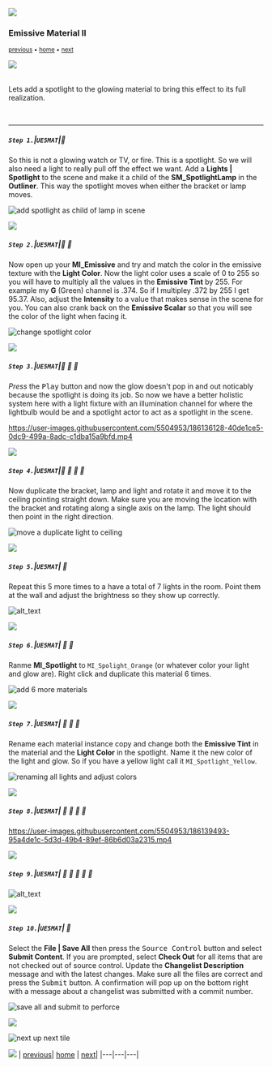 ![](../images/line3.png)

### Emissive Material II

<sub>[previous](../illumination/README.md#user-content-emissive-material) • [home](../README.md#user-content-ue5-intro-to-materials) • [next](../two-sided/README.md#user-content-two-sided-material)</sub>

![](../images/line3.png)

<img src="https://via.placeholder.com/1000x4/45D7CA/45D7CA" alt="drawing" height="4px"/>

Lets add a spotlight to the glowing material to bring this effect to its full realization.

<br>

---

##### `Step 1.`\|`UE5MAT`|:small_blue_diamond:

So this is not a glowing watch or TV, or fire.  This is a spotlight.  So we will also need a light to really pull off the effect we want.  Add a **Lights | Spotlight** to the scene and make it a child of the **SM_SpotlightLamp** in the **Outliner**. This way the spotlight moves when either the bracket or lamp moves.

![add spotlight as child of lamp in scene](images/addSpotlight.png)

![](../images/line2.png)

##### `Step 2.`\|`UE5MAT`|:small_blue_diamond: :small_blue_diamond: 

Now open up your **MI_Emissive** and try and match the color in the emissive texture with the **Light Color**.  Now the light color uses a scale of 0 to 255 so you will have to multiply all the values in the **Emissive Tint** by 255.  For example my **G** (Green) channel is .374.  So if I multipley .372 by 255 I get  95.37. Also, adjust the **Intensity** to a value that makes sense in the scene for you. You can also crank back on the **Emissive Scalar** so that you will see the color of the light when facing it.

![change spotlight color](images/spotLight.png)

![](../images/line2.png)

##### `Step 3.`\|`UE5MAT`|:small_blue_diamond: :small_blue_diamond: :small_blue_diamond:

*Press* the <kbd>Play</kbd> button and now the glow doesn't pop in and out noticably because the spotlight is doing its job.  So now we have a better holistic system here with a light fixture with an illumination channel for where the lightbulb would be and a spotlight actor to act as a spotlight in the scene.

https://user-images.githubusercontent.com/5504953/186136128-40de1ce5-0dc9-499a-8adc-c1dba15a9bfd.mp4

![](../images/line2.png)

##### `Step 4.`\|`UE5MAT`|:small_blue_diamond: :small_blue_diamond: :small_blue_diamond: :small_blue_diamond:

Now duplicate the bracket, lamp and light and rotate it and move it to the ceiling pointing straight down. Make sure you are moving the location with the bracket and rotating along a single axis on the lamp.  The light should then point in the right direction.

![move a duplicate light to ceiling](images/dupeMove.png)

![](../images/line2.png)

##### `Step 5.`\|`UE5MAT`| :small_orange_diamond:

Repeat this 5 more times to a have a total of 7 lights in the room.  Point them at the wall and adjust the brightness so they show up correctly.

![alt_text](images/add5MoreLights.png)

![](../images/line2.png)

##### `Step 6.`\|`UE5MAT`| :small_orange_diamond: :small_blue_diamond:

Ranme **MI_Spotlight** to `MI_Spolight_Orange` (or whatever color your light and glow are). Right click and duplicate this material 6 times. 

![add 6 more materials](images/duplicate6.png)

![](../images/line2.png)

##### `Step 7.`\|`UE5MAT`| :small_orange_diamond: :small_blue_diamond: :small_blue_diamond:

Rename each material instance copy and change both the **Emissive Tint** in the material and the **Light Color** in the spotlight. Name it the new color of the light and glow.  So if you have a yellow light call it `MI_Spotlight_Yellow`.

![renaming all lights and adjust colors](images/adjust6tintsColors.png)

![](../images/line2.png)

##### `Step 8.`\|`UE5MAT`| :small_orange_diamond: :small_blue_diamond: :small_blue_diamond: :small_blue_diamond:

https://user-images.githubusercontent.com/5504953/186139493-95a4de1c-5d3d-49b4-89ef-86b6d03a2315.mp4

![](../images/line2.png)

##### `Step 9.`\|`UE5MAT`| :small_orange_diamond: :small_blue_diamond: :small_blue_diamond: :small_blue_diamond: :small_blue_diamond:

![alt_text](images/organizeAndRenameOutliner.png)

![](../images/line2.png)

##### `Step 10.`\|`UE5MAT`| :large_blue_diamond:

Select the **File | Save All** then press the <kbd>Source Control</kbd> button and select **Submit Content**.  If you are prompted, select **Check Out** for all items that are not checked out of source control. Update the **Changelist Description** message and with the latest changes. Make sure all the files are correct and press the <kbd>Submit</kbd> button. A confirmation will pop up on the bottom right with a message about a changelist was submitted with a commit number.

![save all and submit to perforce](images/submitP4.png)

![](../images/line.png)

<!-- <img src="https://via.placeholder.com/1000x100/45D7CA/000000/?text=Next Up - Two Sided Material"> -->
![next up next tile](images/banner.png)

![](../images/line.png)
| [previous](../illumination/README.md#user-content-emissive-material)| [home](../README.md#user-content-ue5-intro-to-materials) | [next](../two-sided/README.md#user-content-two-sided-material)|
|---|---|---|
